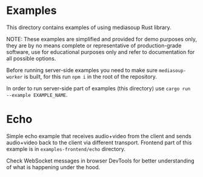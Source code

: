 # Examples
This directory contains examples of using mediasoup Rust library.

NOTE: These examples are simplified and provided for demo purposes only, they 
are by no means complete or representative of production-grade software, use for 
educational purposes only and refer to documentation for all possible options.

Before running server-side examples you need to make sure `mediasoup-worker` is 
built, for this run `npm i` in the root of the repository.

In order to run server-side part of examples (this directory) use `cargo run 
--example EXAMPLE_NAME`.

# Echo
Simple echo example that receives audio+video from the client and sends 
audio+video back to the client via different transport. Frontend part of this 
example is in `examples-frontend/echo` directory.

Check WebSocket messages in browser DevTools for better understanding of what is 
happening under the hood.
